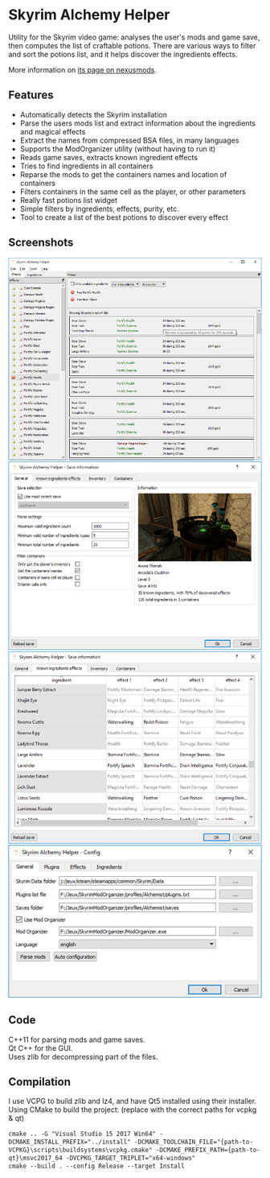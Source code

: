 # Skyrim Alchemy Helper

Utility for the Skyrim video game: analyses the user's mods and game save, then computes the list of craftable potions. There are various ways to filter and sort the potions list, and it helps discover the ingredients effects.

More information on [its page on nexusmods](http://www.nexusmods.com/skyrim/mods/70171/?).

## Features

- Automatically detects the Skyrim installation
- Parse the users mods list and extract information about the ingredients and magical effects
- Extract the names from compressed BSA files, in many languages
- Supports the ModOrganizer utility (without having to run it)
- Reads game saves, extracts known ingredient effects
- Tries to find ingredients in all containers
- Reparse the mods to get the containers names and location of containers
- Filters containers in the same cell as the player, or other parameters
- Really fast potions list widget
- Simple filters by ingredients, effects, purity, etc.
- Tool to create a list of the best potions to discover every effect

## Screenshots

![Main window](https://raw.githubusercontent.com/cguebert/SkyrimAlchemyHelper/master/doc/MainWindow.jpg)
![Game save information](https://raw.githubusercontent.com/cguebert/SkyrimAlchemyHelper/master/doc/GameSave.jpg)
![Known ingredients](https://raw.githubusercontent.com/cguebert/SkyrimAlchemyHelper/master/doc/KnownIngredients.jpg)
![Configuration](https://raw.githubusercontent.com/cguebert/SkyrimAlchemyHelper/master/doc/Configuration.jpg)

## Code

C++11 for parsing mods and game saves.  
Qt C++ for the GUI.  
Uses zlib for decompressing part of the files.

## Compilation

I use VCPG to build zlib and lz4, and have Qt5 installed using their installer. Using CMake to build the project:
(replace with the correct paths for vcpkg & qt)
```
cmake .. -G "Visual Studio 15 2017 Win64" -DCMAKE_INSTALL_PREFIX="../install" -DCMAKE_TOOLCHAIN_FILE="{path-to-VCPKG}\scripts\buildsystems\vcpkg.cmake" -DCMAKE_PREFIX_PATH={path-to-qt}\msvc2017_64 -DVCPKG_TARGET_TRIPLET="x64-windows"
cmake --build . --config Release --target Install
```
